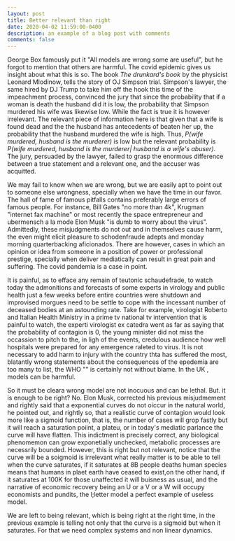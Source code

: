 ```yaml
---
layout: post
title: Better relevant than right
date: 2020-04-02 11:59:00-0400
description: an example of a blog post with comments
comments: false  
---
```


George Box famously put it "All models are wrong some are useful", but he forgot to mention that others are harmful. The covid epidemic gives us insight about what this is so.
The book _The drunkard's book_ by the physicist Leonard Mlodinow, tells the story of OJ Simpson trial. Simpson's lawyer, the same hired by DJ Trump to take him off the hook this time of the impeachment process, convinced the jury that since the probability that if a woman is death the husband did it is low, the probability that Simpson murdered his wife was likewise low. While the fact is true it is however irrelevant. The relevant piece of information here is that given that a wife is found dead and the the husband has antecedents of beaten her up, the probability that the husband murdered the wife is high. Thus, _P(wife murdered, husband is the murderer)_ is low but the relevant probability is _P(wife murdered, husband is the murderer| husband is a wife's abuser)_. The jury, persuaded by the lawyer, failed to grasp the enormous difference between a true statement and a relevant one, and the accuser was acquitted. 

We may fail to know when we are wrong, but we are easily apt to point out to someone else wrongness, specially when we have the time in our favor. The hall of fame of famous pitfalls contains preferably large errors of famous people. For instance, Bill Gates "no more than 4k", Krugman "internet fax machine" or most recently the space entrepreneur and ubermensch a la mode Elon Musk "is dumb to  worry about the virus".
Admittedly, these misjudgments do not out and in themselves cause harm, the even might elicit pleasure to schodenfraude adepts and monday morning quarterbacking aficionados.
There are however, cases in which an opinion or idea from someone in a position of power or professional prestige, specially when deliver mediatically can result in great pain and suffering. The covid pandemia is a case in point. 

It is painful, as to efface any remain of teutonic schaudefrade, to watch today the admonitions and forecasts  of some experts in virology and public health just a few weeks before entire countries were shutdown and improvised morgues need to be settle to cope with the incessant number of deceased bodies at an astounding rate. Take for example, virologist Roberto and Italian Health Ministry in a prime tv national tv intervention that is painful to watch, the experti virologist ex catedra went as far as saying that the probability of contagion is 0, the young minister did not miss the occassion to pitch to the, in ligh of the events, credulous audience how well hospitals were prepared for any emergence raleted to virus. It is not necessary to add harm to injury with the country thta has suffered the most, blatantly wrong statements about the consequences of the epedemia are too many to list, the WHO "" is certainly not without blame. 
In the UK , models can be harmful.

So it must be cleara wrong model are not inocuous and can be lethal. But. it is enough to be right? No. Elon Musk, corrected his previous misjudmement and rightly said that a exponential curves do not oiccur in the natural world, he pointed out, and rightly so, that a realistic curve of contagion would look more like a sigmoid function, that is, the number of cases will grop fastly but it will reach a saturation poiint, a plateu, or in today's mediatic parlance the curve will have flatten. This indictment is precisely correct, any biological phenomemon can grow  exponetially unchecked, metabolic processes are necessrily bounded.
However, this is right but not relevant, notice that the curve will be a soigmoid is irrelevant what really matter is to be able to tell when the curve saturates, if it saturates at 8B people deaths human species means that humans in plaet earth have ceased to exist,on the other hand, if it saturates at 100K for those unaffected it will buisness as usual, and the narrative of economic recovery being an U or a V or a W will occupy economists and pundits, the l;letter model a perfect example of useless model.

We are left to being relevant, which is being right at the right time, in the previous example is telling not only that the curve is a sigmoid but when it saturates.
For that we need complex systems and non linear dynamics.


